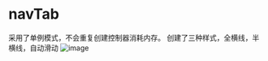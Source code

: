 # navTab
采用了单例模式，不会重复创建控制器消耗内存。
创建了三种样式，全横线，半横线，自动滑动
![image](https://github.com/RookieForMingge/LabelForWidAndHei/blob/master/1.png?raw=true)
